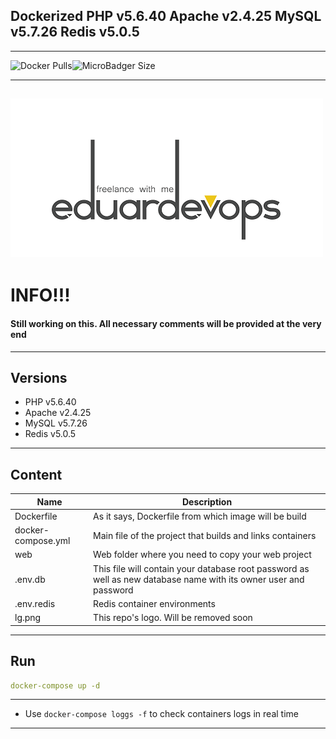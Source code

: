 ## Dockerized PHP v5.6.40 Apache v2.4.25 MySQL v5.7.26 Redis v5.0.5
------

<img alt="Docker Pulls" src="https://img.shields.io/docker/pulls/eduardevops/php5.6.svg?style=plastic"><img alt="MicroBadger Size" src="https://img.shields.io/microbadger/image-size/eduardevops/php5.6.svg">

------

![Logo](lg.png)
------

# INFO!!!
####  Still working on this. All necessary comments will be provided at the very end
------

## Versions
*	PHP v5.6.40
*	Apache v2.4.25
*	MySQL v5.7.26
*	Redis v5.0.5
------

## Content
Name| Description
------------ | -------------
Dockerfile | As it says, Dockerfile from which image will be build
docker-compose.yml  | Main file of the project that builds and links containers
web | Web folder where you need to copy your web project
.env.db | This file will contain your database root password as well as new database name with its owner user and password
.env.redis | Redis container environments
lg.png | This repo's logo. Will be removed soon
------

## Run
```yaml
docker-compose up -d
```
------

* Use `docker-compose loggs -f` to check containers logs in real time
------
